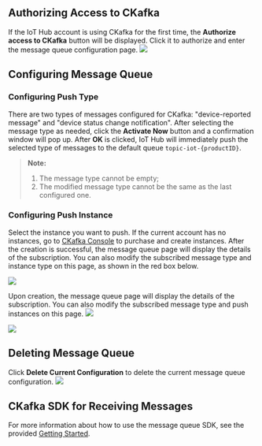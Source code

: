 [//]: # (chinagitpath:XXXXX)

## Authorizing Access to CKafka
If the IoT Hub account is using CKafka for the first time, the **Authorize access to CKafka** button will be displayed. Click it to authorize and enter the message queue configuration page.
![](https://main.qcloudimg.com/raw/18ebabb52a1e61270193e87edee1feda.png)

## Configuring Message Queue
### Configuring Push Type
There are two types of messages configured for CKafka: "device-reported message" and "device status change notification". After selecting the message type as needed, click the **Activate Now** button and a confirmation window will pop up. After **OK** is clicked, IoT Hub will immediately push the selected type of messages to the default queue ```topic-iot-{productID}```.
> **Note:**
> 
> 1. The message type cannot be empty;
> 2. The modified message type cannot be the same as the last configured one.

### Configuring Push Instance
Select the instance you want to push. If the current account has no instances, go to [CKafka Console](https://console.cloud.tencent.com/ckafka) to purchase and create instances. After the creation is successful, the message queue page will display the details of the subscription. You can also modify the subscribed message type and instance type on this page, as shown in the red box below.

![](https://main.qcloudimg.com/raw/a1c77802fe5f4faefabebfbff5eb4979.png)


Upon creation, the message queue page will display the details of the subscription. You can also modify the subscribed message type and push instances on this page.
![](https://main.qcloudimg.com/raw/3f345181b089fdc96e25327f5b8807ec.png)

![](https://main.qcloudimg.com/raw/9bca2d06398c2bc0802a52989d6f78b6.png)

## Deleting Message Queue
Click **Delete Current Configuration** to delete the current message queue configuration.
![](https://main.qcloudimg.com/raw/a94cd916a39715edb1118dd01fa4cf02.png)


## CKafka SDK for Receiving Messages
For more information about how to use the message queue SDK, see the provided [Getting Started](https://cloud.tencent.com/document/product/597/10112).

